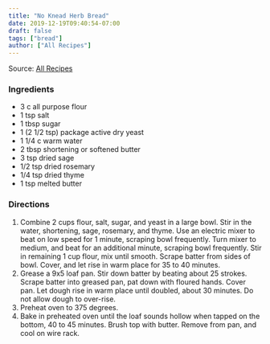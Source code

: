 ```yaml
---
title: "No Knead Herb Bread"
date: 2019-12-19T09:40:54-07:00
draft: false
tags: ["bread"]
author: ["All Recipes"]
---
```


Source: [All Recipes](https://www.allrecipes.com/recipe/61858/herb-batter-bread/)

### Ingredients
- 3 c all purpose flour
- 1 tsp salt
- 1 tbsp sugar
- 1 (2 1/2 tsp) package active dry yeast
- 1 1/4 c warm water
- 2 tbsp shortening or softened butter
- 3 tsp dried sage
- 1/2 tsp dried rosemary
- 1/4 tsp dried thyme
- 1 tsp melted butter

### Directions
1. Combine 2 cups flour, salt, sugar, and yeast in a large bowl. Stir in the water, shortening, sage, rosemary, and thyme. Use an electric mixer to beat on low speed for 1 minute, scraping bowl frequently. Turn mixer to medium, and beat for an additional minute, scraping bowl frequently. Stir in remaining 1 cup flour, mix until smooth. Scrape batter from sides of bowl. Cover, and let rise in warm place for 35 to 40 minutes.
1. Grease a 9x5 loaf pan. Stir down batter by beating about 25 strokes. Scrape batter into greased pan, pat down with floured hands. Cover pan. Let dough rise in warm place until doubled, about 30 minutes. Do not allow dough to over-rise.
1. Preheat oven to 375 degrees.
1. Bake in preheated oven until the loaf sounds hollow when tapped on the bottom, 40 to 45 minutes. Brush top with butter. Remove from pan, and cool on wire rack.
